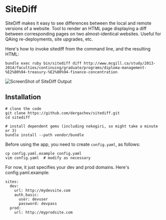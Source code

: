 # SiteDiff

SiteDiff makes it easy to see differences between the local and remote versions of a website.
Tool to render an HTML page displaying a diff between corresponding pages on two almost-identical websites.
Useful for QAing re-deployments, site upgrades, etc.


Here's how to invoke sitediff from the command line, and the resulting HTML:
```
bundle exec ruby bin/sitediff diff http://www.mcgill.ca/study/2013-2014/faculties/continuing/graduate/programs/diploma-management-%E2%80%94-treasury-%E2%80%94-finance-concentration 
```
![ScreenShot of SiteDiff Output](https://dl.dropbox.com/u/29440342/screenshots/OGGNTONZ-2014.01.08-13-39-08.png)

## Installation

```
# clone the code
git clone https://github.com/dergachev/sitediff.git
cd sitediff

# install dependent gems (including nokogiri, so might take a minute or 3)
bundle install --path vendor/bundle
```

Before using the app, you need to create `config.yaml`, as follows:

```
cp config.yaml.example config.yaml
vim config.yaml  # modify as necessary
```

For now, it just specifies your dev and prod domains.
Here's config.yaml.example:

```
sites:
  dev: 
    url: http://mydevsite.com
    auth_basic:
      user: devuser
      password: devpass
  prod: 
    url: http://myprodsite.com
```
